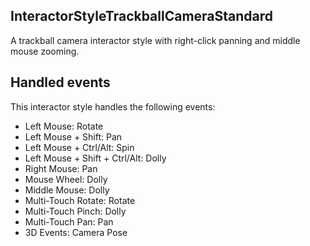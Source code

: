 ## InteractorStyleTrackballCameraStandard

A trackball camera interactor style with right-click panning and middle mouse zooming.

## Handled events

This interactor style handles the following events:

- Left Mouse: Rotate
- Left Mouse + Shift: Pan
- Left Mouse + Ctrl/Alt: Spin
- Left Mouse + Shift + Ctrl/Alt: Dolly
- Right Mouse: Pan
- Mouse Wheel: Dolly
- Middle Mouse: Dolly
- Multi-Touch Rotate: Rotate
- Multi-Touch Pinch: Dolly
- Multi-Touch Pan: Pan
- 3D Events: Camera Pose
